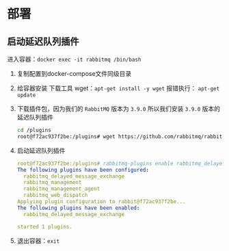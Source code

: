 # 部署

## 启动延迟队列插件

进入容器：`docker exec -it rabbitmq /bin/bash`

1. 复制配置到docker-compose文件同级目录

2. 给容器安装 下载工具 wget：`apt-get install -y wget` 报错执行： `apt-get update`

3. 下载插件包，因为我们的 `RabbitMQ` 版本为 `3.9.0` 所以我们安装 `3.9.0` 版本的延迟队列插件

   ```bash
   cd /plugins
   root@f72ac937f2be:/plugins# wget https://github.com/rabbitmq/rabbitmq-delayed-message-exchange/releases/download/3.9.0/rabbitmq_delayed_message_exchange-3.9.0.ez
   ```

6. 启动延迟队列插件

   ```yaml
   root@f72ac937f2be:/plugins# rabbitmq-plugins enable rabbitmq_delayed_message_exchange
   The following plugins have been configured:
     rabbitmq_delayed_message_exchange
     rabbitmq_management
     rabbitmq_management_agent
     rabbitmq_web_dispatch
   Applying plugin configuration to rabbit@f72ac937f2be...
   The following plugins have been enabled:
     rabbitmq_delayed_message_exchange

   started 1 plugins.
   ```

7. 退出容器：`exit`